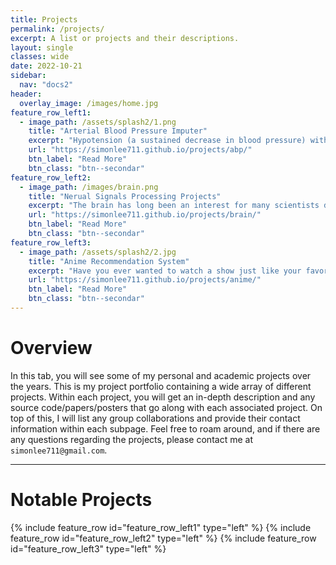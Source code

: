 ```yaml
---
title: Projects
permalink: /projects/
excerpt: A list or projects and their descriptions.
layout: single 
classes: wide
date: 2022-10-21
sidebar:
  nav: "docs2"
header:
  overlay_image: /images/home.jpg
feature_row_left1:
  - image_path: /assets/splash2/1.png
    title: "Arterial Blood Pressure Imputer"
    excerpt: "Hypotension (a sustained decrease in blood pressure) within critical care patients is associated with a higher risk of mortality and other severe complications. Therefore we built a deep learning architecture that can predict future blood pressure."
    url: "https://simonlee711.github.io/projects/abp/"
    btn_label: "Read More"
    btn_class: "btn--secondar"
feature_row_left2:
  - image_path: /images/brain.png
    title: "Nerual Signals Processing Projects"
    excerpt: "The brain has long been an interest for many scientists due to its complex yet fascinating mechanisms. In addition with the recent advances of software capabilities, we can use tools to process brain activity and make sense of understanding structural and functional reads from brain data. Click here to read more on several neural signals processing projects"
    url: "https://simonlee711.github.io/projects/brain/"
    btn_label: "Read More"
    btn_class: "btn--secondar"
feature_row_left3:
  - image_path: /assets/splash2/2.jpg
    title: "Anime Recommendation System"
    excerpt: "Have you ever wanted to watch a show just like your favorite anime? Well look no further because using our content based anime recommendation system, you will get 5 reliable recommendations based on the synopsis. Our sources are from myanimelist.com"
    url: "https://simonlee711.github.io/projects/anime/"
    btn_label: "Read More"
    btn_class: "btn--secondar"
---
```

# Overview

In this tab, you will see some of my personal and academic projects over the years. This is my project portfolio containing a wide array of different projects. Within each project, you will get an in-depth description and any source code/papers/posters that go along with each associated project. On top of this, I will list any group collaborations and provide their contact information within each subpage. Feel free to roam around, and if there are any questions regarding the projects, please contact me at ```simonlee711@gmail.com```.

---

# Notable Projects

{% include feature_row id="feature_row_left1" type="left" %}
{% include feature_row id="feature_row_left2" type="left" %}
{% include feature_row id="feature_row_left3" type="left" %}

